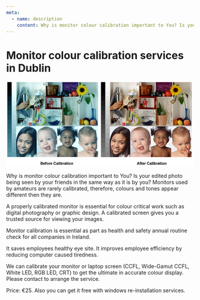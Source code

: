 ```yaml
---
meta:
  - name: description
    content: Why is monitor colour calibration important to You? Is your edited photo being seen by your friends in the same way as it is by you? ... Services in Dublin.
---
```

# Monitor colour calibration services in Dublin

![Monitor calibration](./img/color-management.jpg)

Why is monitor colour calibration important to You?
Is your edited photo being seen by your friends in the same way as it is by you? Monitors used by amateurs are rarely calibrated, therefore, colours and tones appear different then they are.

A properly calibrated monitor is essential for colour critical work such as digital photography or graphic design. A calibrated screen gives you a trusted source for viewing your images.

Monitor calibration is essential as part as health and safety annual routine check for all companies in Ireland.

It saves employees healthy eye site.
It improves employee efficiency by reducing computer caused tiredness.

We can calibrate your monitor or laptop screen (CCFL, Wide-Gamut CCFL, White LED, RGB LED, CRT)  to get the ultimate in accurate colour display.
Please contact to arrange the service.

Price: €25. Also you can get it  free with windows re-installation services.
